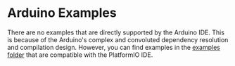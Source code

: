 

# Arduino Examples

There are no examples that are directly supported by the Arduino IDE. This is because of the Arduino's complex and convoluted dependency resolution and compilation design. However, you can find examples in the [examples folder](../extras/PIO-Examples/) that are compatible with the PlatformIO IDE.
